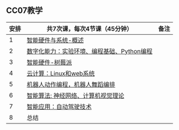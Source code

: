 ## CC07教学

| 安排 | 共7次课，每次4节课（45分钟）                    | 备注  |
| ---- | ----------------------------------------------- |  ------ |
| 1    | [智能硬件与系统-概述](../MEE-CC07.md)     |   |
| 2    | [数字化能力：实验环境、编程基础、Python编程](1st-DCC.md)      |   |
| 3    | [智能硬件-树莓派](2-raspberryPi.md)                      |   |
| 4    | [云计算：Linux和web系统](4-linux.md)                         |   |
| 5    | [机器人动作编程，机器人舞蹈编排](3-robot.md)                |   |
| 6    | [智能算法: 神经网络、计算机视觉理论](5-AI.md) |   |
| 7    | [智能应用：自动驾驶技术](4-self-driving.md)   |   |
| 8    | 总结                                        |   |
